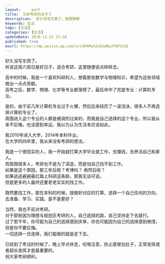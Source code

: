```yaml
---   
layout:     post  
title:  又到考研的日子了 
description:  好久没写文章了，随便聊聊  
keywords: 生活  
tags: [生活]    
categories: [生活]  
updateData: 2018-12-21 23:10   
published: true   
wxurl: https://mp.weixin.qq.com/s/n3M4MyX2x6zwMaJfmPV52Q  
---  
```


 
好久没写东西了。  
听说这周六周日是好日子，适合考研，这里随便说点碎碎念。  


高中的时候，我是一个喜欢科研的人，想着那些数学与物理知识，希望为这些领域做出一点点贡献。  
高考之后，数学、物理、化学等专业都落榜了，最后命中了兜底专业：计算机专业。  


是的，由于前几年计算机专业过于火爆，然后后来经历了一波泡沫，很多人不再选择计算机专业了。  
周围进入这个专业的人都是被调剂过来的，而我是自己选择的这个专业，所以我从来不后悔，也没感到幸运，我以为认为生活本应该如此。  


我2010年进入大学，2014年本科毕业。  
在大学的四年里，我从来没有考研的想法。  


我是一个很现实的人，我一开始就打算大学毕业就工作，去赚钱，去养活自己和家人。  
而周围很多人，考研也不是为了深造，而是怕自己找不到工作。  
如果是这个原因，那三年后呢？考博吗？ 再然后呢？  
如果逃逃避避最红踏上科研这条路，那我无话可说。  
但是更多的人最终还要老老实实的找工作。  


既然要找工作，那在本科的时候，就做好对应的打算，选择一个自己任何的方向，去准备、学习、实践。是不是更好？  


当然，我也不反对考研。  
对于那些因为理想与规划区考研的人，自己选择的路，自己坚持走下去就行。  
过了若干年，你可能为自己的选择感到庆幸，你也可能因为自己的选择感到惋惜，但是你不要后悔。  
一切选择一旦选择，我们能做的就是走下去。  


已经到了考试的时候了，晚上早点休息，吃喝注意，防止感冒拉肚子，正常发挥或者超长发挥才是最重要的。  
祝大家考研顺利。  




